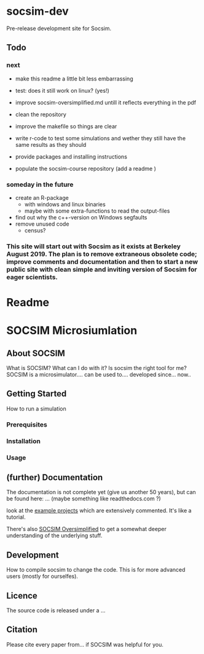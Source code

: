 # socsim-dev
Pre-release development site for Socsim. 

## Todo

### next

* make this readme a little bit less embarrassing
* test: does it still work on linux? (yes!)
* improve socsim-oversimplified.md untill it reflects everything in the pdf
* clean the repository
* improve the makefile so things are clear

* write r-code to test some simulations and wether they still have the same results as they should
* provide packages and installing instructions
* populate the socsim-course repository (add a readme )

### someday in the future

* create an R-package
  * with windows and linux binaries
  * maybe with some extra-functions to read the output-files
* find out why the c++-version on Windows segfaults
* remove unused code
  * census?


### This site will start out with Socsim as it exists at Berkeley August 2019.  The plan is to remove extraneous obsolete code; improve comments and documentation and then to start a new public site with clean simple and inviting version of Socsim for eager scientists.


# Readme

# SOCSIM Microsiumlation
## About SOCSIM

What is SOCSIM? What can I do with it? Is socsim the right tool for me?
SOCSIM is a microsimulator.... can be used to.... developed since... now..

## Getting Started

How to run a simulation

### Prerequisites

### Installation


### Usage


## (further) Documentation

The documentation is not complete yet (give us another 50 years), but can be found here: ... (maybe something like readthedocs.com ?)

look at the [example projects](http://github.molgen.mpg.de/cmason/socsimsamples) which are extensively commented. It's like a tutorial.

There's also [SOCSIM Oversimplified](https://lab.demog.berkeley.edu/socsim/CurrentDocs/socsimOversimplified.pdf) to get a somewhat deeper understanding of the underlying stuff.

## Development

How to compile socsim to change the code. This is for more advanced users (mostly for ourselfes).

## Licence

The source code is released under a ...

## Citation

Please cite every paper from... if SOCSIM was helpful for you.